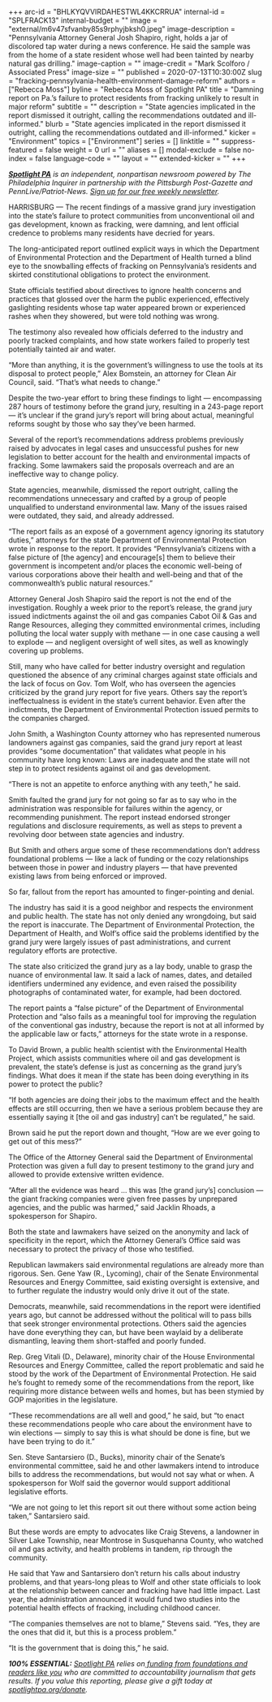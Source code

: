 +++
arc-id = "BHLKYQVVIRDAHESTWL4KKCRRUA"
internal-id = "SPLFRACK13"
internal-budget = ""
image = "external/m6v47sfvanby85s9rphyjbksh0.jpeg"
image-description = "Pennsylvania Attorney General Josh Shapiro, right, holds a jar of discolored tap water during a news conference. He said the sample was from the home of a state resident whose well had been tainted by nearby natural gas drilling."
image-caption = ""
image-credit = "Mark Scolforo / Associated Press"
image-size = ""
published = 2020-07-13T10:30:00Z
slug = "fracking-pennsylvania-health-environment-damage-reform"
authors = ["Rebecca Moss"]
byline = "Rebecca Moss of Spotlight PA"
title = "Damning report on Pa.’s failure to protect residents from fracking unlikely to result in major reform"
subtitle = ""
description = "State agencies implicated in the report dismissed it outright, calling the recommendations outdated and ill-informed."
blurb = "State agencies implicated in the report dismissed it outright, calling the recommendations outdated and ill-informed."
kicker = "Environment"
topics = ["Environment"]
series = []
linktitle = ""
suppress-featured = false
weight = 0
url = ""
aliases = []
modal-exclude = false
no-index = false
language-code = ""
layout = ""
extended-kicker = ""
+++

<a href="https://www.spotlightpa.org/"><i><b>Spotlight PA</b></i></a><i> is an independent, nonpartisan newsroom powered by The Philadelphia Inquirer in partnership with the Pittsburgh Post-Gazette and PennLive/Patriot-News. </i><a href="https://www.spotlightpa.org/newsletters"><i>Sign up for our free weekly newsletter</i></a><i>.</i>

HARRISBURG — The recent findings of a massive grand jury investigation into the state’s failure to protect communities from unconventional oil and gas development, known as fracking, were damning, and lent official credence to problems many residents have decried for years.

The long-anticipated report outlined explicit ways in which the Department of Environmental Protection and the Department of Health turned a blind eye to the snowballing effects of fracking on Pennsylvania’s residents and skirted constitutional obligations to protect the environment.

State officials testified about directives to ignore health concerns and practices that glossed over the harm the public experienced, effectively gaslighting residents whose tap water appeared brown or experienced rashes when they showered, but were told nothing was wrong.

The testimony also revealed how officials deferred to the industry and poorly tracked complaints, and how state workers failed to properly test potentially tainted air and water.

“More than anything, it is the government’s willingness to use the tools at its disposal to protect people,” Alex Bomstein, an attorney for Clean Air Council, said. “That’s what needs to change.”

Despite the two-year effort to bring these findings to light — encompassing 287 hours of testimony before the grand jury, resulting in a 243-page report — it’s unclear if the grand jury’s report will bring about actual, meaningful reforms sought by those who say they’ve been harmed.

<script src="https://www.spotlightpa.org/embed.js" async></script><div data-spl-embed-version="1" data-spl-src="https://www.spotlightpa.org/embeds/donate/"></div>


Several of the report’s recommendations address problems previously raised by advocates in legal cases and unsuccessful pushes for new legislation to better account for the health and environmental impacts of fracking. Some lawmakers said the proposals overreach and are an ineffective way to change policy.

State agencies, meanwhile, dismissed the report outright, calling the recommendations unnecessary and crafted by a group of people unqualified to understand environmental law. Many of the issues raised were outdated, they said, and already addressed.

“The report fails as an exposé of a government agency ignoring its statutory duties,” attorneys for the state Department of Environmental Protection wrote in response to the report. It provides “Pennsylvania’s citizens with a false picture of [the agency] and encourage[s] them to believe their government is incompetent and/or places the economic well-being of various corporations above their health and well-being and that of the commonwealth’s public natural resources.”

Attorney General Josh Shapiro said the report is not the end of the investigation. Roughly a week prior to the report’s release, the grand jury issued indictments against the oil and gas companies Cabot Oil &amp; Gas and Range Resources, alleging they committed environmental crimes, including polluting the local water supply with methane — in one case causing a well to explode — and negligent oversight of well sites, as well as knowingly covering up problems.

Still, many who have called for better industry oversight and regulation questioned the absence of any criminal charges against state officials and the lack of focus on Gov. Tom Wolf, who has overseen the agencies criticized by the grand jury report for five years. Others say the report’s ineffectualness is evident in the state’s current behavior. Even after the indictments, the Department of Environmental Protection issued permits to the companies charged.

John Smith, a Washington County attorney who has represented numerous landowners against gas companies, said the grand jury report at least provides “some documentation” that validates what people in his community have long known: Laws are inadequate and the state will not step in to protect residents against oil and gas development.

“There is not an appetite to enforce anything with any teeth,” he said.

Smith faulted the grand jury for not going so far as to say who in the administration was responsible for failures within the agency, or recommending punishment. The report instead endorsed stronger regulations and disclosure requirements, as well as steps to prevent a revolving door between state agencies and industry.

But Smith and others argue some of these recommendations don’t address foundational problems — like a lack of funding or the cozy relationships between those in power and industry players — that have prevented existing laws from being enforced or improved.

So far, fallout from the report has amounted to finger-pointing and denial.

The industry has said it is a good neighbor and respects the environment and public health. The state has not only denied any wrongdoing, but said the report is inaccurate. The Department of Environmental Protection, the Department of Health, and Wolf’s office said the problems identified by the grand jury were largely issues of past administrations, and current regulatory efforts are protective.

The state also criticized the grand jury as a lay body, unable to grasp the nuance of environmental law. It said a lack of names, dates, and detailed identifiers undermined any evidence, and even raised the possibility photographs of contaminated water, for example, had been doctored.

The report paints a “false picture” of the Department of Environmental Protection and “also fails as a meaningful tool for improving the regulation of the conventional gas industry, because the report is not at all informed by the applicable law or facts,” attorneys for the state wrote in a response.

To David Brown, a public health scientist with the Environmental Health Project, which assists communities where oil and gas development is prevalent, the state’s defense is just as concerning as the grand jury’s findings. What does it mean if the state has been doing everything in its power to protect the public?

“If both agencies are doing their jobs to the maximum effect and the health effects are still occurring, then we have a serious problem because they are essentially saying it [the oil and gas industry] can’t be regulated,” he said.

Brown said he put the report down and thought, “How are we ever going to get out of this mess?”

The Office of the Attorney General said the Department of Environmental Protection was given a full day to present testimony to the grand jury and allowed to provide extensive written evidence.

“After all the evidence was heard ... this was [the grand jury’s] conclusion — the giant fracking companies were given free passes by unprepared agencies, and the public was harmed,” said Jacklin Rhoads, a spokesperson for Shapiro.

<script src="https://www.spotlightpa.org/embed.js" async></script><div data-spl-embed-version="1" data-spl-src="https://www.spotlightpa.org/embeds/newsletter/"></div>


Both the state and lawmakers have seized on the anonymity and lack of specificity in the report, which the Attorney General’s Office said was necessary to protect the privacy of those who testified.

Republican lawmakers said environmental regulations are already more than rigorous. Sen. Gene Yaw (R., Lycoming), chair of the Senate Environmental Resources and Energy Committee, said existing oversight is extensive, and to further regulate the industry would only drive it out of the state.

Democrats, meanwhile, said recommendations in the report were identified years ago, but cannot be addressed without the political will to pass bills that seek stronger environmental protections. Others said the agencies have done everything they can, but have been waylaid by a deliberate dismantling, leaving them short-staffed and poorly funded.

Rep. Greg Vitali (D., Delaware), minority chair of the House Environmental Resources and Energy Committee, called the report problematic and said he stood by the work of the Department of Environmental Protection. He said he’s fought to remedy some of the recommendations from the report, like requiring more distance between wells and homes, but has been stymied by GOP majorities in the legislature.

“These recommendations are all well and good,” he said, but “to enact these recommendations people who care about the environment have to win elections — simply to say this is what should be done is fine, but we have been trying to do it.”

Sen. Steve Santarsiero (D., Bucks), minority chair of the Senate’s environmental committee, said he and other lawmakers intend to introduce bills to address the recommendations, but would not say what or when. A spokesperson for Wolf said the governor would support additional legislative efforts.

“We are not going to let this report sit out there without some action being taken,” Santarsiero said.

But these words are empty to advocates like Craig Stevens, a landowner in Silver Lake Township, near Montrose in Susquehanna County, who watched oil and gas activity, and health problems in tandem, rip through the community.

He said that Yaw and Santarsiero don’t return his calls about industry problems, and that years-long pleas to Wolf and other state officials to look at the relationship between cancer and fracking have had little impact. Last year, the administration announced it would fund two studies into the potential health effects of fracking, including childhood cancer.

“The companies themselves are not to blame,” Stevens said. “Yes, they are the ones that did it, but this is a process problem.”

“It is the government that is doing this,” he said.

<i><b>100% ESSENTIAL:</b></i> <a href="https://www.spotlightpa.org/"><i>Spotlight PA</i></a><i> relies on</i><a href="https://www.spotlightpa.org/support"><i> funding from foundations and readers like you</i></a><i> who are committed to accountability journalism that gets results. If you value this reporting, please give a gift today at </i><a href="http://spotlightpa.org/donate"><i>spotlightpa.org/donate</i></a><i>.</i>

